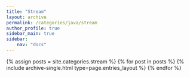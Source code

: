 ```yaml
---
title: "Stream"
layout: archive
permalink: /categories/java/stream
author_profile: true
sidebar_main: true
sidebar:
    nav: "docs"
---
```


{% assign posts = site.categories.stream %}
{% for post in posts %} {% include archive-single.html type=page.entries_layout %} {% endfor %}